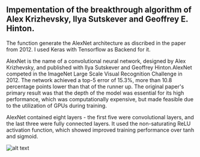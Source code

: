 ## Impementation of the breakthrough algorithm of Alex Krizhevsky, Ilya Sutskever and Geoffrey E. Hinton.
The function generate the AlexNet architecture as discribed in the paper from 2012.
I used Keras with Tensorflow as Backend for it.

AlexNet is the name of a convolutional neural network, designed by Alex Krizhevsky, and published with Ilya Sutskever and Geoffrey Hinton.AlexNet competed in the ImageNet Large Scale Visual Recognition Challenge in 2012. The network achieved a top-5 error of 15.3%, more than 10.8 percentage points lower than that of the runner up. The original paper's primary result was that the depth of the model was essential for its high performance, which was computationally expensive, but made feasible due to the utilization of GPUs during training.

AlexNet contained eight layers -  the first five were convolutional layers, and the last three were fully connected layers. It used the non-saturating ReLU activation function, which showed improved training performance over tanh and sigmoid.


![alt text](https://cdn-images-1.medium.com/max/932/1*wzflNwJw9QkjWWvTosXhNw.png)
